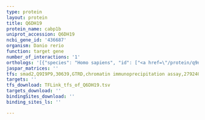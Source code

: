 ```yaml
---
type: protein
layout: protein
title: Q6DH19
protein_name: cabp1b
uniprot_accession: Q6DH19
ncbi_gene_id: '436687'
organism: Danio rerio
function: target gene
number_of_interactions: '1'
orthologs: '[{"species": "Homo sapiens", "id": ["<a href=\"/protein/q9nzu7\">Q9NZU7</a>"]}, {"species": "Mus musculus", "id": ["<a href=\"/protein/q9jlk7\">Q9JLK7</a>"]}, {"species": "Rattus norvegicus", "id": ["<a href=\"/protein/o88751\">O88751</a>"]}, {"species": "Drosophila melanogaster", "id": ["<a href=\"/protein/a1z777\">A1Z777</a>"]}]'
jaspar_matrices: ''
tfs: smad2,Q9I9P9,30639,GTRD,chromatin immunoprecipitation assay,27924024%5Buid%5D,No
targets: ''
tfs_download: TFLink_tfs_of_Q6DH19.tsv
targets_download: ''
bindingSites_download: ''
binding_sites_ls: ''

---
```

